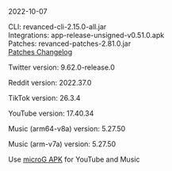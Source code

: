 2022-10-07
  
CLI: revanced-cli-2.15.0-all.jar  
Integrations: app-release-unsigned-v0.51.0.apk  
Patches: revanced-patches-2.81.0.jar  
[Patches Changelog](https://github.com/revanced/revanced-patches/releases/tag/v2.81.0)  

Twitter version: 9.62.0-release.0  

Reddit version: 2022.37.0  

TikTok version: 26.3.4  

YouTube version: 17.40.34  

Music (arm64-v8a) version: 5.27.50  

Music (arm-v7a) version: 5.27.50  
 
Use [microG APK](https://www.apkmirror.com/apk/team-vanced/microg-youtube-vanced/) for YouTube and Music
